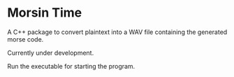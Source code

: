 # Morsin Time
A C++ package to convert plaintext into a WAV file containing the generated morse code.

Currently under development.

Run the executable for starting the program.
